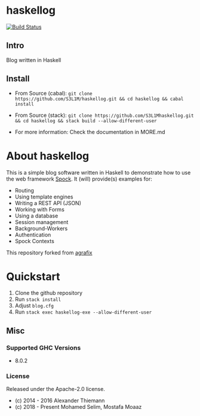 haskellog
=====

[![Build Status](https://travis-ci.org/agrafix/funblog.svg)](https://travis-ci.org/agrafix/funblog)


## Intro


Blog written in Haskell


## Install

* From Source (cabal): `git clone https://github.com/S3L1M/haskellog.git && cd haskellog && cabal install`
* From Source (stack): `git clone https://github.com/S3L1Mhaskellog.git && cd haskellog && stack build --allow-different-user`

* For more information: Check the documentation in MORE.md

# About haskellog

This is a simple blog software written in Haskell to demonstrate how to
use the web framework [Spock](http://github.com/agrafix/Spock). It
(will) provide(s) examples for:

* Routing
* Using template engines
* Writing a REST API (JSON)
* Working with Forms
* Using a database
* Session management
* Background-Workers
* Authentication
* Spock Contexts

This repository forked from [agrafix](http://github.com/agrafix/funblog)

# Quickstart

1. Clone the github repository
2. Run `stack install`
3. Adjust `blog.cfg`
4. Run `stack exec haskellog-exe --allow-different-user`

## Misc

### Supported GHC Versions

* 8.0.2

### License

Released under the Apache-2.0 license.
* (c) 2014 - 2016 Alexander Thiemann
* (c) 2018 - Present Mohamed Selim, Mostafa Moaaz
